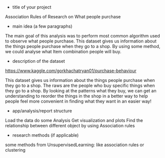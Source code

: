 - title of your project

Association Rules of Research on What people purchase


- main idea (a few paragraphs)

The main goal of this analysis was to perform most common algorithm used to observe what people purchase.
This dataset gives us information about the things people purchase when they go to a shop.
By using some method, we could analyse what Item combination people will buy.

- description of the dataset

https://www.kaggle.com/gorkhachatryan01/purchase-behaviour

This dataset gives us information about the things people purchase when they go to a shop. The raws are the people who buy specific things when they go to a shop. 
By looking at the patterns what they buy, 
we can get an understanding to reorder the things in the shop in a better way to help people feel more convenient in finding what they want in an easier way!

- app/analysis/report structure

Load the data
do some Analysis
Get visualization and plots
Find the relationship between different object by using Association rules


- research methods (if applicable)

some methods from UnsupervisedLearning:  like association rules or clustering
